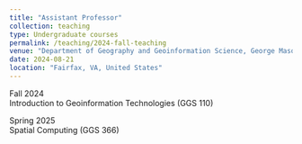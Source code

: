 ```yaml
---
title: "Assistant Professor"
collection: teaching
type: Undergraduate courses
permalink: /teaching/2024-fall-teaching
venue: "Department of Geography and Geoinformation Science, George Mason University"
date: 2024-08-21
location: "Fairfax, VA, United States"
---
```


Fall 2024
<br>Introduction to Geoinformation Technologies (GGS 110)<be>

Spring 2025
<br>Spatial Computing (GGS 366)<br>
